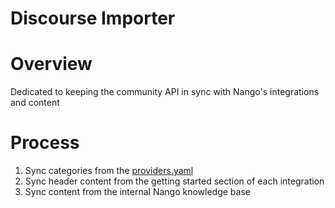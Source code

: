 Discourse Importer
==================

# Overview
Dedicated to keeping the community API in sync with Nango's integrations and content

# Process
1. Sync categories from the [providers.yaml](https://github.com/NangoHQ/nango/blob/master/packages/shared/providers.yaml)
2. Sync header content from the getting started section of each integration
3. Sync content from the internal Nango knowledge base
